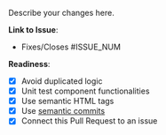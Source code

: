 Describe your changes here.

**Link to Issue**:

-   Fixes/Closes #ISSUE_NUM

**Readiness**:

-   [x] Avoid duplicated logic
-   [x] Unit test component functionalities
-   [x] Use semantic HTML tags
-   [x] Use [semantic commits](https://www.conventionalcommits.org/en/v1.0.0-beta.2/)
-   [x] Connect this Pull Request to an issue
